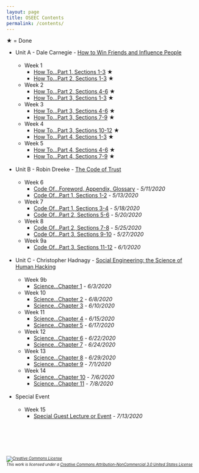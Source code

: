 ```yaml
---
layout: page
title: OSEEC Contents
permalink: /contents/
---
```

&#9733; = Done

- Unit A - Dale Carnegie - <u>How to Win Friends and Influence People</u><br><br>
  - Week 1
    - [How To...Part 1, Sections  1-3](content/week1class1.md)  &#9733;
    - [How To...Part 2, Sections  1-3](content/week1class2.md)  &#9733;
  - Week 2
    - [How To...Part 2, Sections  4-6](content/week2class1.md)  &#9733;
    - [How To...Part 3, Sections  1-3](content/week2class2.md)  &#9733;
  - Week 3
    - [How To...Part 3, Sections  4-6](content/week3class1.md)  &#9733;
    - [How To...Part 3, Sections  7-9](content/week3class2.md)  &#9733;
  - Week 4
    - [How To...Part 3, Sections 10-12](content/week4class1.md) &#9733;
    - [How To...Part 4, Sections  1-3](content/week4class2.md)  &#9733;
  - Week 5
    - [How To...Part 4, Sections  4-6](content/week5class1.md)  &#9733;
    - [How To...Part 4, Sections  7-9](content/week5class2.md)  &#9733;
<br><br>
- Unit B - Robin Dreeke - <u>The Code of Trust</u><br><br>
  - Week 6
    - [Code Of...Foreword, Appendix, Glossary](content/week6class1.md) <i>- 5/11/2020</i>
    - [Code Of...Part 1, Sections 1-2](content/week6class2.md) <i>- 5/13/2020</i>
  - Week 7
    - [Code Of...Part 1, Sections 3-4](content/week7class1.md) <i>- 5/18/2020</i>
    - [Code Of...Part 2, Sections 5-6](content/week7class2.md) <i>- 5/20/2020</i>
  - Week 8
    - [Code Of...Part 2, Sections 7-8](content/week8class1.md) <i>- 5/25/2020</i>
    - [Code Of...Part 3, Sections 9-10](content/week8class2.md) <i>- 5/27/2020</i>
  - Week 9a
    - [Code Of...Part 3, Sections 11-12](content/week9class1.md) <i>- 6/1/2020</i>
<br><br>
- Unit C - Christopher Hadnagy - <u>Social Engineering: the Science of Human Hacking</u><br><br>
  - Week 9b
    - [Science...Chapter 1](content/week9class2.md) <i>- 6/3/2020</i>
  - Week 10
    - [Science...Chapter 2](content/week10class1.md) <i>- 6/8/2020</i>
    - [Science...Chapter 3](content/week10class2.md) <i>- 6/10/2020</i>
  - Week 11
    - [Science...Chapter 4](content/week11class1.md) <i>- 6/15/2020</i>
    - [Science...Chapter 5](content/week11class2.md) <i>- 6/17/2020</i>
  - Week 12
    - [Science...Chapter 6](content/week12class1.md) <i>- 6/22/2020</i>
    - [Science...Chapter 7](content/week12class2.md) <i>- 6/24/2020</i>
  - Week 13
    - [Science...Chapter 8](content/week13class1.md) <i>- 6/29/2020</i>
    - [Science...Chapter 9](content/week13class2.md) <i>- 7/1/2020</i>
  - Week 14
    - [Science...Chapter 10](content/week14class1.md) <i>- 7/6/2020</i>
    - [Science...Chapter 11](content/week14class2.md) <i>- 7/8/2020</i>
<br><br>
- Special Event<br><br>
  - Week 15
    - [Special Guest Lecture or Event](content/week15class.md) <i>- 7/13/2020</i>
<br>
<br><br><br>
<h6 style="font-size:10px;"><a rel="license" href="http://creativecommons.org/licenses/by-nc/3.0/us/"><img alt="Creative Commons License" style="border-width:0" src="https://i.creativecommons.org/l/by-nc/3.0/us/88x31.png" /></a><br />This work is licensed under a <a rel="license" href="http://creativecommons.org/licenses/by-nc/3.0/us/">Creative Commons Attribution-NonCommercial 3.0 United States License</a></h6>

